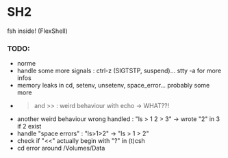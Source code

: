 # SH2 #

fsh inside! (FlexShell)


### TODO: ###

* norme
* handle some more signals : ctrl-z (SIGTSTP, suspend)... stty -a for more infos
* memory leaks in cd, setenv, unsetenv, space_error... probably some more
* > and >> : weird behaviour with echo -> WHAT??!
* another weird behaviour wrong handled : "ls > 1 2 > 3" -> wrote "2" in 3 if 2 exist
* handle "space errors" : "ls>1>2" -> "ls > 1 > 2"
* check if "<<" actually begin with "?" in (t)csh
* cd error around /Volumes/Data